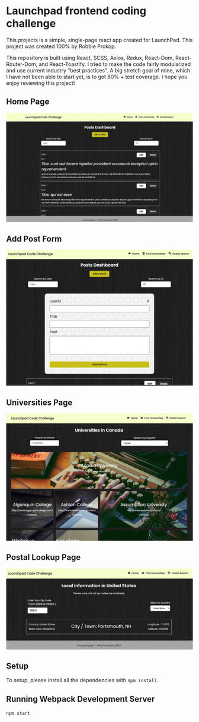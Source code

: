 <h1>Launchpad frontend coding challenge</h1>

This projects is a simple, single-page react app created for LaunchPad. This project was created 100% by Robbie Prokop.

This repository is built using React, SCSS, Axios, Redux, React-Dom, React-Router-Dom, and React-Toastify. I tried to make the code fairly modularized and use current industry "best practices". A big stretch goal of mine, which I have not been able to start yet, is to get 80% + test coverage. I hope you enjoy reviewing this project!

## Home Page

<img src="https://github.com/RobbieProkop/robbie-prokop_launchpad-react-code-challenge/blob/master/frontend/public/1.home.png" />

## Add Post Form

<img src="https://github.com/RobbieProkop/robbie-prokop_launchpad-react-code-challenge/blob/master/frontend/public/2.form.png" />

## Universities Page

<img src="https://github.com/RobbieProkop/robbie-prokop_launchpad-react-code-challenge/blob/master/frontend/public/3.uni.png" />

## Postal Lookup Page

<img src="https://github.com/RobbieProkop/robbie-prokop_launchpad-react-code-challenge/blob/master/frontend/public/4.PostalLookup.png" />

## Setup

To setup, please install all the dependencies with `npm install`.

## Running Webpack Development Server

```sh
npm start
```
